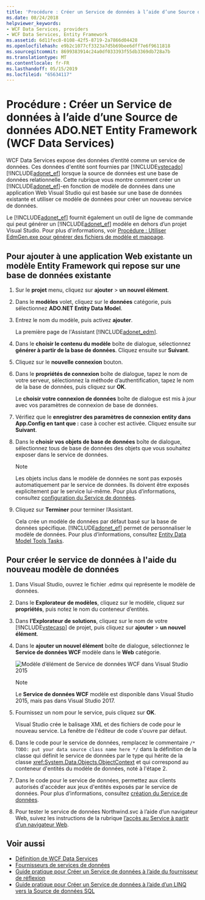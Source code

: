 ```yaml
---
title: 'Procédure : Créer un Service de données à l’aide d’une Source de données ADO.NET Entity Framework (WCF Data Services)'
ms.date: 08/24/2018
helpviewer_keywords:
- WCF Data Services, providers
- WCF Data Services, Entity Framework
ms.assetid: 6d11fec8-0108-42f5-8719-2a7866d04428
ms.openlocfilehash: e9b2c1077cf3323a7d5b69bee6dff7e6f9611818
ms.sourcegitcommit: 8699383914c24a0df033393f55db3369db728a7b
ms.translationtype: MT
ms.contentlocale: fr-FR
ms.lasthandoff: 05/15/2019
ms.locfileid: "65634117"
---
```

# <a name="how-to-create-a-data-service-using-an-adonet-entity-framework-data-source-wcf-data-services"></a>Procédure : Créer un Service de données à l’aide d’une Source de données ADO.NET Entity Framework (WCF Data Services)

WCF Data Services expose des données d’entité comme un service de données. Ces données d'entité sont fournies par [!INCLUDE[vstecado](../../../../includes/vstecado-md.md)][!INCLUDE[adonet_ef](../../../../includes/adonet-ef-md.md)] lorsque la source de données est une base de données relationnelle. Cette rubrique vous montre comment créer un [!INCLUDE[adonet_ef](../../../../includes/adonet-ef-md.md)]-en fonction de modèle de données dans une application Web Visual Studio qui est basée sur une base de données existante et utiliser ce modèle de données pour créer un nouveau service de données.

Le [!INCLUDE[adonet_ef](../../../../includes/adonet-ef-md.md)] fournit également un outil de ligne de commande qui peut générer un [!INCLUDE[adonet_ef](../../../../includes/adonet-ef-md.md)] modèle en dehors d’un projet Visual Studio. Pour plus d'informations, voir [Procédure : Utiliser EdmGen.exe pour générer des fichiers de modèle et mappage](../../../../docs/framework/data/adonet/ef/how-to-use-edmgen-exe-to-generate-the-model-and-mapping-files.md).

## <a name="to-add-an-entity-framework-model-that-is-based-on-an-existing-database-to-an-existing-web-application"></a>Pour ajouter à une application Web existante un modèle Entity Framework qui repose sur une base de données existante

1. Sur le **projet** menu, cliquez sur **ajouter** > **un nouvel élément**.

2. Dans le **modèles** volet, cliquez sur le **données** catégorie, puis sélectionnez **ADO.NET Entity Data Model**.

3. Entrez le nom du modèle, puis activez **ajouter**.

     La première page de l'Assistant [!INCLUDE[adonet_edm](../../../../includes/adonet-edm-md.md)].

4. Dans le **choisir le contenu du modèle** boîte de dialogue, sélectionnez **générer à partir de la base de données**. Cliquez ensuite sur **Suivant**.

5. Cliquez sur le **nouvelle connexion** bouton.

6. Dans le **propriétés de connexion** boîte de dialogue, tapez le nom de votre serveur, sélectionnez la méthode d’authentification, tapez le nom de la base de données, puis cliquez sur **OK**.

     Le **choisir votre connexion de données** boîte de dialogue est mis à jour avec vos paramètres de connexion de base de données.

7. Vérifiez que le **enregistrer des paramètres de connexion entity dans App.Config en tant que :** case à cocher est activée. Cliquez ensuite sur **Suivant**.

8. Dans le **choisir vos objets de base de données** boîte de dialogue, sélectionnez tous de base de données des objets que vous souhaitez exposer dans le service de données.

    > [!NOTE]
    > Les objets inclus dans le modèle de données ne sont pas exposés automatiquement par le service de données. Ils doivent être exposés explicitement par le service lui-même. Pour plus d’informations, consultez [configuration du Service de données](../../../../docs/framework/data/wcf/configuring-the-data-service-wcf-data-services.md).

9. Cliquez sur **Terminer** pour terminer l’Assistant.

     Cela crée un modèle de données par défaut basé sur la base de données spécifique. [!INCLUDE[adonet_ef](../../../../includes/adonet-ef-md.md)] permet de personnaliser le modèle de données. Pour plus d’informations, consultez [Entity Data Model Tools Tasks](https://docs.microsoft.com/previous-versions/dotnet/netframework-4.0/bb738480(v=vs.100)).

## <a name="to-create-the-data-service-by-using-the-new-data-model"></a>Pour créer le service de données à l'aide du nouveau modèle de données

1. Dans Visual Studio, ouvrez le fichier .edmx qui représente le modèle de données.

2. Dans le **Explorateur de modèles**, cliquez sur le modèle, cliquez sur **propriétés**, puis notez le nom du conteneur d’entités.

3. Dans **l’Explorateur de solutions**, cliquez sur le nom de votre [!INCLUDE[vstecasp](../../../../includes/vstecasp-md.md)] de projet, puis cliquez sur **ajouter** > **un nouvel élément**.

4. Dans le **ajouter un nouvel élément** boîte de dialogue, sélectionnez le **Service de données WCF** modèle dans le **Web** catégorie.

   ![Modèle d’élément de Service de données WCF dans Visual Studio 2015](media/wcf-data-service-item-template.png)

   > [!NOTE]
   > Le **Service de données WCF** modèle est disponible dans Visual Studio 2015, mais pas dans Visual Studio 2017.

5. Fournissez un nom pour le service, puis cliquez sur **OK**.

     Visual Studio crée le balisage XML et des fichiers de code pour le nouveau service. La fenêtre de l'éditeur de code s'ouvre par défaut.

6. Dans le code pour le service de données, remplacez le commentaire `/* TODO: put your data source class name here */` dans la définition de la classe qui définit le service de données par le type qui hérite de la classe <xref:System.Data.Objects.ObjectContext> et qui correspond au conteneur d'entités du modèle de données, noté à l'étape 2.

7. Dans le code pour le service de données, permettez aux clients autorisés d'accéder aux jeux d'entités exposés par le service de données. Pour plus d’informations, consultez [création du Service de données](../../../../docs/framework/data/wcf/creating-the-data-service.md).

8. Pour tester le service de données Northwind.svc à l’aide d’un navigateur Web, suivez les instructions de la rubrique [l’accès au Service à partir d’un navigateur Web](../../../../docs/framework/data/wcf/accessing-the-service-from-a-web-browser-wcf-data-services-quickstart.md).

## <a name="see-also"></a>Voir aussi

- [Définition de WCF Data Services](../../../../docs/framework/data/wcf/defining-wcf-data-services.md)
- [Fournisseurs de services de données](../../../../docs/framework/data/wcf/data-services-providers-wcf-data-services.md)
- [Guide pratique pour Créer un Service de données à l’aide du fournisseur de réflexion](../../../../docs/framework/data/wcf/create-a-data-service-using-rp-wcf-data-services.md)
- [Guide pratique pour Créer un Service de données à l’aide d’un LINQ vers la Source de données SQL](../../../../docs/framework/data/wcf/create-a-data-service-using-linq-to-sql-wcf.md)
